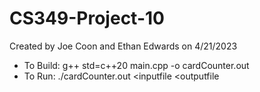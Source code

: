 # CS349-Project-10
Created by Joe Coon and Ethan Edwards on 4/21/2023

- To Build: g++ std=c++20 main.cpp -o cardCounter.out
- To Run: ./cardCounter.out <inputfile <outputfile
